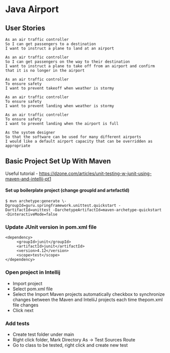 # Java Airport

## User Stories


```
As an air traffic controller 
So I can get passengers to a destination 
I want to instruct a plane to land at an airport

As an air traffic controller 
So I can get passengers on the way to their destination 
I want to instruct a plane to take off from an airport and confirm that it is no longer in the airport

As an air traffic controller 
To ensure safety 
I want to prevent takeoff when weather is stormy 

As an air traffic controller 
To ensure safety 
I want to prevent landing when weather is stormy 

As an air traffic controller 
To ensure safety 
I want to prevent landing when the airport is full 

As the system designer
So that the software can be used for many different airports
I would like a default airport capacity that can be overridden as appropriate
```

## Basic Project Set Up With Maven

Useful tutorial - https://dzone.com/articles/unit-testing-w-junit-using-maven-and-intellij-pt1

#### Set up boilerplate project (change groupId and artefactId)

``` 
$ mvn archetype:generate \-DgroupId=guru.springframework.unittest.quickstart -DartifactId=unittest -DarchetypeArtifactId=maven-archetype-quickstart -DinteractiveMode=false
```

### Update JUnit version in pom.xml file

```
<dependency>
     <groupId>junit</groupId>
     <artifactId>junit</artifactId>
     <version>4.12</version>
     <scope>test</scope>
</dependency>
```

### Open project in Intellij

- Import project 
- Select pom.xml file
- Select the Import Maven projects automatically checkbox to synchronize changes between the Maven and InteliiJ projects each time thepom.xml file changes
- Click next

### Add tests

- Create test folder under main
- Right click folder, Mark Directory As -> Test Sources Route
- Go to class to be tested, right click and create new test


